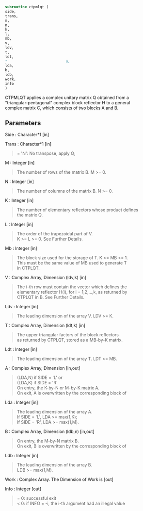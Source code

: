 ```fortran  
subroutine ctpmlqt (  
side,  
trans,  
m,  
n,  
k,  
l,  
mb,  
v,  
ldv,  
t,  
ldt,  
*                           a,  
lda,  
b,  
ldb,  
work,  
info  
)  
```  
  
CTPMLQT applies a complex unitary matrix Q obtained from a  
"triangular-pentagonal" complex block reflector H to a general  
complex matrix C, which consists of two blocks A and B.  
  
## Parameters  
Side : Character*1 [in]  
  
Trans : Character*1 [in]  
> = 'N':  No transpose, apply Q;  
  
M : Integer [in]  
> The number of rows of the matrix B. M >= 0.  
  
N : Integer [in]  
> The number of columns of the matrix B. N >= 0.  
  
K : Integer [in]  
> The number of elementary reflectors whose product defines  
> the matrix Q.  
  
L : Integer [in]  
> The order of the trapezoidal part of V.  
> K >= L >= 0.  See Further Details.  
  
Mb : Integer [in]  
> The block size used for the storage of T.  K >= MB >= 1.  
> This must be the same value of MB used to generate T  
> in CTPLQT.  
  
V : Complex Array, Dimension (ldv,k) [in]  
> The i-th row must contain the vector which defines the  
> elementary reflector H(i), for i = 1,2,...,k, as returned by  
> CTPLQT in B.  See Further Details.  
  
Ldv : Integer [in]  
> The leading dimension of the array V. LDV >= K.  
  
T : Complex Array, Dimension (ldt,k) [in]  
> The upper triangular factors of the block reflectors  
> as returned by CTPLQT, stored as a MB-by-K matrix.  
  
Ldt : Integer [in]  
> The leading dimension of the array T.  LDT >= MB.  
  
A : Complex Array, Dimension [in,out]  
> (LDA,N) if SIDE = 'L' or  
> (LDA,K) if SIDE = 'R'  
> On entry, the K-by-N or M-by-K matrix A.  
> On exit, A is overwritten by the corresponding block of  
  
Lda : Integer [in]  
> The leading dimension of the array A.  
> If SIDE = 'L', LDA >= max(1,K);  
> If SIDE = 'R', LDA >= max(1,M).  
  
B : Complex Array, Dimension (ldb,n) [in,out]  
> On entry, the M-by-N matrix B.  
> On exit, B is overwritten by the corresponding block of  
  
Ldb : Integer [in]  
> The leading dimension of the array B.  
> LDB >= max(1,M).  
  
Work : Complex Array. The Dimension of Work is [out]  
  
Info : Integer [out]  
> = 0:  successful exit  
> < 0:  if INFO = -i, the i-th argument had an illegal value  
  
